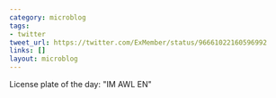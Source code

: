 ```yaml
---
category: microblog
tags:
- twitter
tweet_url: https://twitter.com/ExMember/status/96661022160596992
links: []
layout: microblog
---
```

License plate of the day: "IM AWL EN"
